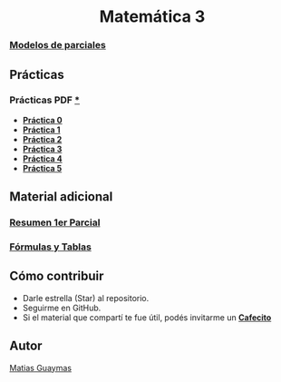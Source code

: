 <h1 align="center"> Matemática 3 </h1>

### [**Modelos de parciales**](https://github.com/MatiasGuaymas/MAT3/tree/main/Parciales)

## Prácticas 
### Prácticas PDF [*](https://github.com/MatiasGuaymas/MAT3/blob/main/Trabajos%20Pr%C3%A1cticos%20(1-8).pdf)
* [**Práctica 0**](https://github.com/MatiasGuaymas/MAT3/blob/main/Resoluciones/Practica%200%20-%20Resolucion.pdf)
* [**Práctica 1**](https://github.com/MatiasGuaymas/MAT3/blob/main/Resoluciones/Practica%201%20-%20Resolucion.pdf)
* [**Práctica 2**](https://github.com/MatiasGuaymas/MAT3/blob/main/Resoluciones/Practica%202%20-%20Resolucion.pdf)
* [**Práctica 3**](https://github.com/MatiasGuaymas/MAT3/blob/main/Resoluciones/Practica%203%20-%20Resolucion.pdf)
* [**Práctica 4**](https://github.com/MatiasGuaymas/MAT3/blob/main/Resoluciones/Practica%204%20-%20Resolucion.pdf)
* [**Práctica 5**](https://github.com/MatiasGuaymas/MAT3/blob/main/Resoluciones/Practica%205%20-%20Resolucion.pdf)

## Material adicional
### [Resumen 1er Parcial](https://github.com/MatiasGuaymas/MAT3/blob/main/Resumen%201er%20Parcial.pdf)
### [Fórmulas y Tablas](https://github.com/MatiasGuaymas/MAT3/tree/main/Formulas%20y%20Tablas)

## Cómo contribuir
* Darle estrella (Star) al repositorio.
* Seguirme en GitHub.
* Si el material que compartí te fue útil, podés invitarme un **[Cafecito](https://cafecito.app/matiasguaymas)**

## Autor 

[Matias Guaymas](https://www.linkedin.com/in/matiasguaymas/)

